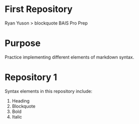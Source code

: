# First Repository
Ryan Yuson > blockquote BAIS Pro Prep

# Purpose
Practice implementing different elements of markdown syntax.

# Repository 1
Syntax elements in this repository include:
1. Heading
2. Blockquote
3. Bold
4. Italic
